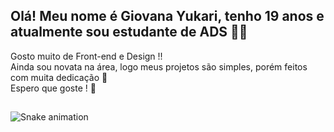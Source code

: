 
## Olá! Meu nome é Giovana Yukari, tenho 19 anos e atualmente sou estudante de ADS 👩‍💻 
 Gosto muito de Front-end e Design !! </br>
 Ainda sou novata na área, logo meus projetos são simples, porém feitos com muita dedicação 🌼 </br>
 Espero que goste ! 💞
 
 ##
 
![Snake animation](https://github.com/giovanaysandes/rafaballerini/blob/output/github-contribution-grid-snake.svg)
 
